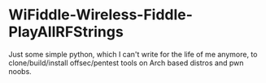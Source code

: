 # WiFiddle-Wireless-Fiddle-PlayAllRFStrings
Just some simple python, which I can't write for the life of me anymore, to clone/build/install offsec/pentest tools on Arch based distros and pwn noobs.
